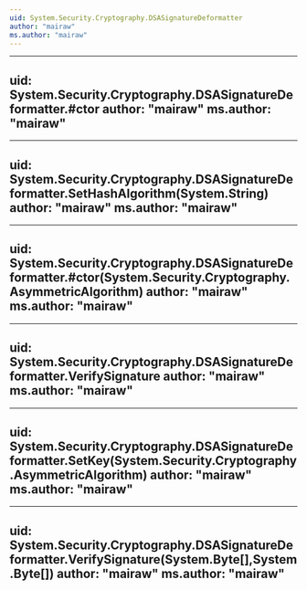 ```yaml
---
uid: System.Security.Cryptography.DSASignatureDeformatter
author: "mairaw"
ms.author: "mairaw"
---
```


---
uid: System.Security.Cryptography.DSASignatureDeformatter.#ctor
author: "mairaw"
ms.author: "mairaw"
---

---
uid: System.Security.Cryptography.DSASignatureDeformatter.SetHashAlgorithm(System.String)
author: "mairaw"
ms.author: "mairaw"
---

---
uid: System.Security.Cryptography.DSASignatureDeformatter.#ctor(System.Security.Cryptography.AsymmetricAlgorithm)
author: "mairaw"
ms.author: "mairaw"
---

---
uid: System.Security.Cryptography.DSASignatureDeformatter.VerifySignature
author: "mairaw"
ms.author: "mairaw"
---

---
uid: System.Security.Cryptography.DSASignatureDeformatter.SetKey(System.Security.Cryptography.AsymmetricAlgorithm)
author: "mairaw"
ms.author: "mairaw"
---

---
uid: System.Security.Cryptography.DSASignatureDeformatter.VerifySignature(System.Byte[],System.Byte[])
author: "mairaw"
ms.author: "mairaw"
---
